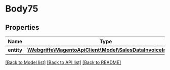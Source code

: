 # Body75

## Properties
Name | Type | Description | Notes
------------ | ------------- | ------------- | -------------
**entity** | [**\Webgriffe\MagentoApiClient\Model\SalesDataInvoiceInterface**](SalesDataInvoiceInterface.md) |  | 

[[Back to Model list]](../README.md#documentation-for-models) [[Back to API list]](../README.md#documentation-for-api-endpoints) [[Back to README]](../README.md)


